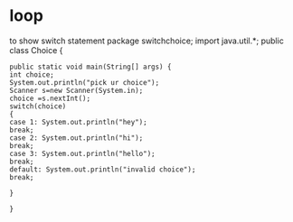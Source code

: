 # loop
to show switch statement
package switchchoice;
import java.util.*;
public class Choice {

	public static void main(String[] args) {
	int choice;
	System.out.println("pick ur choice");
	Scanner s=new Scanner(System.in);
	choice =s.nextInt();
	switch(choice)
	{
	case 1: System.out.println("hey");
	break;
	case 2: System.out.println("hi");
	break;
	case 3: System.out.println("hello");
	break;
	default: System.out.println("invalid choice");
	break;

	}

	}
